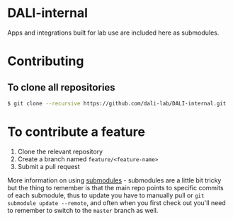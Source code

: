 # DALI-internal

Apps and integrations built for lab use are included here as submodules.

# Contributing

## To clone all repositories
```bash
$ git clone --recursive https://github.com/dali-lab/DALI-internal.git
```

# To contribute a feature
1. Clone the relevant repository
2. Create a branch named `feature/<feature-name>`
3. Submit a pull request

More information on using [submodules](https://git-scm.com/book/en/v2/Git-Tools-Submodules) - submodules are a little bit tricky but the thing to remember is that the main repo points to specific commits of each submodule, thus to update you have to manually pull or `git submodule update --remote`, and often when you first check out you'll need to remember to switch to the `master` branch as well.

